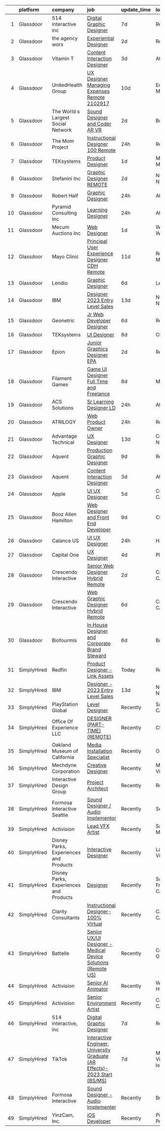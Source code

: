 

|    | platform    | company                                | job                                                                                                                                                                                                                                                                                                                                                                                                                                                                                                                                                                                                                                                                                                                                                                                                                                                                                                                                                                                                                                                                                                                                                                                                                                                                                                                                                                                                                                                                                                                                                 | update_time   | location                      |
|---:|:------------|:---------------------------------------|:----------------------------------------------------------------------------------------------------------------------------------------------------------------------------------------------------------------------------------------------------------------------------------------------------------------------------------------------------------------------------------------------------------------------------------------------------------------------------------------------------------------------------------------------------------------------------------------------------------------------------------------------------------------------------------------------------------------------------------------------------------------------------------------------------------------------------------------------------------------------------------------------------------------------------------------------------------------------------------------------------------------------------------------------------------------------------------------------------------------------------------------------------------------------------------------------------------------------------------------------------------------------------------------------------------------------------------------------------------------------------------------------------------------------------------------------------------------------------------------------------------------------------------------------------|:--------------|:------------------------------|
|  1 | Glassdoor   | 514 interactive  inc                   | [Digital Graphic Designer](https://www.glassdoor.com/partner/jobListing.htm?pos=130&ao=1136043&s=58&guid=00000183692f7ae582cdc03abae2baa8&src=GD_JOB_AD&t=SR&vt=w&ea=1&cs=1_ed5873fa&cb=1663917063493&jobListingId=1008143972273&jrtk=3-0-1gdkiuutdkhqd801-1gdkiuuu0g2fb800-b6e87fc7b1892053-)                                                                                                                                                                                                                                                                                                                                                                                                                                                                                                                                                                                                                                                                                                                                                                                                                                                                                                                                                                                                                                                                                                                                                                                                                                                      | 7d            | Remote                        |
|  2 | Glassdoor   | the agency worx                        | [Experiential Designer](https://www.glassdoor.com/partner/jobListing.htm?pos=115&ao=1110586&s=58&guid=00000183692f7ae582cdc03abae2baa8&src=GD_JOB_AD&t=SR&vt=w&ea=1&cs=1_1efae9a4&cb=1663917063492&jobListingId=1008151740696&cpc=654405A9B1E0A9F5&jrtk=3-0-1gdkiuutdkhqd801-1gdkiuuu0g2fb800-e83289c7879a3890--6NYlbfkN0CNOKpjDIEH11s39GTuUki_mvxNbnX5BtDlH5CMrheAnKze_5JrwQ4joDkGUDohP_Swb8kvI57IGVheLEyWrqJYH2sZnkTZ72lSr6eYAZElRuXevluXizbSRAX2H05GsReTl3_dZG9GrYnvLAAnyH0JKj5A_zXyUM5OFuG20dR5aHIWOBED_kWMYdQb-djhSOKe29-P4ik6z2qtX8qbUkUzC07j823_k3CyOnW73G9MSo-syrHtgYqSZPrwYN7t50oUux9tcn5GJDOP0Po3rRC7DlSP0ZusbYsHGolqQS2XBBiZxGfZukupk6p2pj4Tc7ygGrnmwg4XP1WeLLwThrA0S2hedheRwX0QhfN-D-eWLDI8HAnJyhVcA1Y1SRI_aM4JzpWOG7GVHOxAzAfRlc2XoIWAHFzgdZU_KoWYIz9KVdWP7yw7ARF7WqjTC5msw1_EGwG7QaUc7Dt-g4n-pDCP4vctZ0IMiiXa10vRa-0KOaVa8kSHPYzaLwBKgGHy2hWibg_9NE2A_A3j-q-5FJUr)                                                                                                                                                                                                                                                                                                                                                                                                                                                                                                                                                                                                                                                                    | 2d            | Remote                        |
|  3 | Glassdoor   | Vitamin T                              | [Content Interaction Designer](https://www.glassdoor.com/partner/jobListing.htm?pos=120&ao=1110586&s=58&guid=00000183692f7ae582cdc03abae2baa8&src=GD_JOB_AD&t=SR&vt=w&cs=1_57c1fc76&cb=1663917063492&jobListingId=1008149986541&cpc=C4A69CCDBB3B9599&jrtk=3-0-1gdkiuutdkhqd801-1gdkiuuu0g2fb800-74e436c57d378133--6NYlbfkN0DMrcEu7yrtATojKJA7cEzGQ3FdRGWLh0CZQInL4ECGI6k5tN82kdM0cJmh4vC7Ggj3l_Q0l0iwN0-6-SltHIV2KMPPRa0fLkVG2AgLdH6SKI1FroH00dRmZltYdAeXZKXQfGn86DKRGHxRIm6lVbacqZEsYxpvfE8ffdsqq6IzBXqeQJcCALvoZmSiqjDITROr1dLdigCox_NdUoWVLb3teyLP6cMY4QrNxDv9olvYNMgjwAKi_MzztwxegrCP60ElTpsrVHMzFspzGdcVFtk5yia4OKb2QOhdcP0Hq7B9TGnPdKngYZAY4Zv08PETVcw5ygdxN1w30oJl4cnEiuoNILMWdbdrsaFn6ecEkhgQzPBfxSt9M1QikhKPrHkGfhpgfUGs9QLvth_e-SBk50bZsUoWN0oevdHpHFdPyoUVfK8EH8wYpuXFcz7uJuH3tp5zQBVpEMM9LczsgKs2aEoEz0XuAOIwQNGcfXLtoEADbA%3D%3D)                                                                                                                                                                                                                                                                                                                                                                                                                                                                                                                                                                                                                                                                                                      | 3d            | Atlanta, GA                   |
|  4 | Glassdoor   | UnitedHealth Group                     | [UX Designer Managing Expenses Remote 2102917](https://www.glassdoor.com/partner/jobListing.htm?pos=114&ao=1110586&s=58&guid=00000183692f7ae582cdc03abae2baa8&src=GD_JOB_AD&t=SR&vt=w&cs=1_b083e3c1&cb=1663917063491&jobListingId=1008134369295&cpc=334ABAF5D42DC775&jrtk=3-0-1gdkiuutdkhqd801-1gdkiuuu0g2fb800-4831527382fa19f4--6NYlbfkN0C8O9VKdOj_1Zh75e9_CvYhSsWVxS1Pvi5WUWhsf4w7FOycHcR50Ta-CQORLM6vDVcl8koeDK1B0mHExEAlkG7njoJp1X-sxamrvYFlKwPmwKMg9qTb62sNo-PB47IUcAghoLOoU9DUWfwcBhqKJlP184V-pO4qxAYbD_xTcME6_GAYDq34f9pxwB-WrbEgV8zPWEUaxLVpf3mi26EnZe5HvBLWoPl238bEhcmmc-qzcdGb-CUZOwI0Mj-IVxeSsOBbJLOEBHKafriEeRdeXdqYlJZsvIG669ohVzyOCvS-ubjJyb_aAFsgRzc7GtTKYW0lKaA8d5LKUwy61BlOuOlKgj1kb8-k4T3rGzca89_NJN5CtQs-7qliDOaFMUf2rmLjTzKoTM9LOPiZvV9OHMLpBaVWV7Oq-3-sjt9qpNeeslOdrC8aQ0GM)                                                                                                                                                                                                                                                                                                                                                                                                                                                                                                                                                                                                                                                                                                                                                  | 10d           | Eden Prairie, MN              |
|  5 | Glassdoor   | The World s Largest Social Network     | [Sound Designer and Coder  AR VR ](https://www.glassdoor.com/partner/jobListing.htm?pos=116&ao=1110586&s=58&guid=00000183692f7ae582cdc03abae2baa8&src=GD_JOB_AD&t=SR&vt=w&ea=1&cs=1_f3034e71&cb=1663917063492&jobListingId=1008152609369&cpc=3DB599BF2F4828F0&jrtk=3-0-1gdkiuutdkhqd801-1gdkiuuu0g2fb800-029dde3cb01d40f9--6NYlbfkN0DSgjPPcnEdvoK3uuxfISLALE6pB1FR7YSHOr_tSg5_QGIhoz_2VqUepdcKLBLI_zTYRTCT7JhMtsmiv5PZwdrfXc8C4oM_RsvOagtdCEtGSYYV8ryZTvSjsACElXiS5yq4SlRNZf23SMXNWOZHNwPA3maQ5tSxRZdryo6dILgpzpOp2QwpDoau2V7ULgnf47rhxHJMHEXYYKRGztLOAf3HPKp3XKRiipmISPI3jyjLTIaS1P7FAY5wwNqyMNosYumIijr675dJPkBBB2tXi-g-BK0A97DYurxUDZCu8XMpaWd5_OovaReKwAGbjhh6t0LznvQ9W_5tzTo5ovEmSzPnhwUrYIM6wGL64HIZj-rz_CY7QeWceor36wzmpdkfZUsnM14YRGkq9I5n8wvqhqy2onHVf6cR3fk10UKqDSLphkPbF9BEjPH1TmLs7Ol9cIck1b0JIA8zPLqRrEMj7slVX3jLypQFNVO6Nlrl4Uc3GlHlO6PKZ0DGi4rbc5Fi0PFQZ5QJAVgC-a6CoP-zIjxsTQ_k67j4Aa6ab2eDwaMds09xJ4ftB5XPvk1XQfwDEYkyLyssjfiVKHIaXhaMqcuCSv1fkbwlWPI%3D)                                                                                                                                                                                                                                                                                                                                                                                                                                                                                                                                                                           | 2d            | Boston, MA                    |
|  6 | Glassdoor   | The Mom Project                        | [Instructional Designer  100  Remote ](https://www.glassdoor.com/partner/jobListing.htm?pos=109&ao=1110586&s=58&guid=00000183692f7ae582cdc03abae2baa8&src=GD_JOB_AD&t=SR&vt=w&cs=1_c3dc4710&cb=1663917063491&jobListingId=1008156870620&cpc=0FE1F5EA2BC84A01&jrtk=3-0-1gdkiuutdkhqd801-1gdkiuuu0g2fb800-0ca2f84c0ef8389f--6NYlbfkN0BDp_epf89aHDQhKpPegNJQ_ldQpEFZQsM9OcONMGxWx6pU56EKHF58QjVdAUvn2gVgIaLKejLuhmiI9da7BHQ6ypPoTOEUWIQq5lVHZXcgY5QIpES826PtR9k_884QkMdPTt0BnDlQz-t3s6XBeQpg-MJWw7jr9pkagCbaWJozbIEztKo25X4IthFCCMBtyoPnRuwI4ZBvU9dHs-bgKmTXBPx5dqYGVIoNmTu8ouDAAO6T7ExCj8cWaEg1WhAbo3IcBb-jc8oyJN0STYvgg7shw45WShyCM4yXjTb4mz57hcVg25CJ-FjsyS5FJIdnbFzR-wxQ1WqWx8UmSPTv5_SovpV5-14GjNxeC4_iXPCwP23WCrtQoYKonaztdlCfeeB70OPYEoiP6uocOReyHUgVV0E7l24Ph09MhHVReLxqJHdIjo_g0GgqHL-J9PZtOJgncCCAaQuSRTbuz91tY4AfDQroOXktrSzBwhzsBaMlUKKwceh_Wj9SYsmcKz8bH2L1QjaJA0aJsaqApdMrpYx5xbV1d4clETIauJxv4FdlHXXXQQqD96tJvujdoLqO-2xEkWvWr2PlCX4-ltRtSX3V)                                                                                                                                                                                                                                                                                                                                                                                                                                                                                                                                                                                          | 24h           | Remote                        |
|  7 | Glassdoor   | TEKsystems                             | [Product Designer](https://www.glassdoor.com/partner/jobListing.htm?pos=117&ao=1110586&s=58&guid=00000183692f7ae582cdc03abae2baa8&src=GD_JOB_AD&t=SR&vt=w&cs=1_bf0db14c&cb=1663917063492&jobListingId=1008154153179&cpc=155EB9D5185558AF&jrtk=3-0-1gdkiuutdkhqd801-1gdkiuuu0g2fb800-c6c76c043f195694--6NYlbfkN0AuKz8EBO1xHDEL7V2YF9xF3dC_I9B9i-Zw2Jh8clPMK3KTieKealHQySFBD4L6FvNvbfLQpIi8llMUNZhV1Ro0WjaYI4edDJ63wb41q5uV9pxPZ8As6jBl7C1Lzm4mtsbcHN1vgHBClf1u7hkiQl2Wd8oPiyZMdUSvtsOBr5Fkqb0dqqy0EVXVRFvU4iLyK2JMJHM9RSGf2ptuVKpibJ-zeishoVKobH5lHEhaP7Qc74Gnb8iu3qo5vxVsKyh4A7TRphlnPgHQLzgO6dZxgHuQTkOKOcvWvs7CDcxAxjY8CPWOA73suheA1nS96-zl4W85GEAjRlLFsxMH7jO6Oi2Rp-EpilJBfuNm8MGg2lw5DFKkBBlZtHX5kZm3V3Igx6O4M1GVn4kDa0quJjpztnd880SiZniutBbyQHnkL54C9xbq5tguLg1U6pBw8Ek0G0TyK_RMhhE5QyAr_JFHwLKIFhGM4ZyXd_iILtWWL3MkpIjRIgl_rBGkk_K3gQ7E7inkQq9mGiXuT-8vkKqZHWYum5eSv4YP_1p1KrwVFs3d4hG2SXdXx4UlW25cx-3JX54OBPVhP7P02hRJr5Ssi1G0FJAOybdgKrN6K1EvQlqKiJO2iZzTnc5HbiUldjA7I5Xc6mbZBuL-kEsxLjrHV1-6cmA36qdY5lKgPgOXaIm_E8dseZmz9u4ELoskEoHxACl4fWJ25A3JuWtWlmMGplrXKaHjbpzJuCHO6uteBJ7xHXWFMcfmTf7sLgwKnQZS-AV3eoA3M0WeNS_tgD5PBjr6fe6pVLcNHLLYu2485Iu3qOFmqJ5EffJkbuBhGOmFihQIabIjG_DNDYEmRXjUZ8EhRO58_ZBtj7ewqkl_WDo9I2cgRe6wb7N65b4TrGEWR98o_zixiGJoR67uUDCYA5_j8DR3VEo4bCIaLvhgW-dVE2xfVw7bQ_mL)                                                                                                                                                                                                                                              | 1d            | Minneapolis, MN               |
|  8 | Glassdoor   | Stefanini  Inc                         | [Graphic Designer  REMOTE ](https://www.glassdoor.com/partner/jobListing.htm?pos=128&ao=1136043&s=58&guid=00000183692f7ae582cdc03abae2baa8&src=GD_JOB_AD&t=SR&vt=w&ea=1&cs=1_2a4f1e40&cb=1663917063493&jobListingId=1008152295034&jrtk=3-0-1gdkiuutdkhqd801-1gdkiuuu0g2fb800-0fa839a30fb3b975-)                                                                                                                                                                                                                                                                                                                                                                                                                                                                                                                                                                                                                                                                                                                                                                                                                                                                                                                                                                                                                                                                                                                                                                                                                                                     | 2d            | New York, NY                  |
|  9 | Glassdoor   | Robert Half                            | [Graphic Designer](https://www.glassdoor.com/partner/jobListing.htm?pos=122&ao=1110586&s=58&guid=00000183692f7ae582cdc03abae2baa8&src=GD_JOB_AD&t=SR&vt=w&ea=1&cs=1_274d7a8b&cb=1663917063493&jobListingId=1008157147356&cpc=451933188B21919D&jrtk=3-0-1gdkiuutdkhqd801-1gdkiuuu0g2fb800-8824e924d3b3aa36--6NYlbfkN0CpzDdaQkua3np5pkmj49lKioZwmwxQ-yx5plwbYmV_My3ZZxK2JCK7y7YJJGYa-f4Y57KtI40D3XiZsiFK7dfiDNGBV6IJBPPvHCAsZoaLN71tDqeJgvzRXeCActJR4-SMMMIrVixf2_Gv5ippb2H7uZdMZCdjuHIYnKnL12WxdcBAQuByurQVGtVJQs8BcmWhPjrdV-p4g-0lsVvjzmpVM3Rqz6liWwaDYBE0a8Wq2tuHSPA_lPLy6fZjGFPV3c81Rf5bkKZsSJU7IYUKbh4gxK0fePQCYednF_Z31N5Vex7STjERwvmm5jfnhEnWuwBzyFXVEnEDU29CnHps9WfQSo9WIgKsipZzA9zNbQtLfihS0wBZIxE8G-7xJP0q1bDsURv1v42OvAPhlLFLNPxZA4V7MtJ4vtxahYTZz-kJbCqE6brOqcTyOKvYSa_jQNHi2N9EXSHhpH5i2BWlHbJb-amyna4LqLlFn0SvcBOnbquwHNIFp95xhGAx2Bct_NJHKL-0bK7il_0COK7k9bTfmbvWoVNSY2H5GI-vho9HNK6HGIFW6bpeL9M7wPzcjkvuwioBy7odpg%3D%3D)                                                                                                                                                                                                                                                                                                                                                                                                                                                                                                                                                                                                             | 24h           | Atlanta, GA                   |
| 10 | Glassdoor   | Pyramid Consulting  Inc                | [Learning Designer](https://www.glassdoor.com/partner/jobListing.htm?pos=119&ao=1110586&s=58&guid=00000183692f7ae582cdc03abae2baa8&src=GD_JOB_AD&t=SR&vt=w&ea=1&cs=1_ea7c62b0&cb=1663917063492&jobListingId=1008156572828&cpc=8795CF9063CD573D&jrtk=3-0-1gdkiuutdkhqd801-1gdkiuuu0g2fb800-db8bca79ce32d54e--6NYlbfkN0Bjic9BpODao-m9BEup4myv2yv9o6hanv70kCRpjMjSDcmmrD9YS-C3R_lih55CCkYGfX2H6Vo8E5XndL7LeDP7iY_tgyTb_UAlk6ZHFnIPFTVbleKRX-S5YlUDDM7mNegnuSYIFJTosr3xsUvZrA4TtdTqr98iMEjilW8hl1N9ErU5Ui5Onoa_LqUuUbEAPewT36BhU20k6HWhFB8U4_y6dNIn4qiPxGXXRVRylFmN_L68XwoX7MoKNFqlAFx4Mp5hFxcjRpeTAdjH78Z15xz73BXC72nVT--EjaFze214UIFJUzf2AqMGEuY2MywM4GmtKZdRwiZABzKw-RRu5Sck9xQAyUKr9wbvtt5gf2YcJ1oE-CpDfi5x_hM1EZvydj3ylkZRzf4zTE_5oiDU_AtfOZ5qA4Z-hC6itPvkbqEcTZhhB8CVpbmkvrLEwbywhbYflyHl9-ixC5yXFbIyTvD5HkVtmMPjF8EJ5tJsgrCfNc9d2170gIZa9zQ1ycKzZWeu5mjiGqoeCnAVrlbbiR5gGVmqxg5-zGqeri0NFDuqd3Pis0r4o3GMgmQjqU5zZggzhyG6150Y1heXL0x9y5Tkea4w78ZARHRfWuvJD-MAeU7Riq3ZI8I9TBwblNHOyHFCZhGd2_S9PbRFzLvoFXj8PbhaQeIuE-KQWzTN903mJGGiJGXXZmzorE2eyNp7CIV2b4hB8zH1ni5VxTrQswBEMzvoVlI19qNm0Bo1X8NnBk1eG3Y4PCIDsvhXyIUNRgYJ8ssPIGHDndlbIUOk2zKTAz60nFIr20NtU6kfi2CJxK3hbPwUXATFZfB6pa4i7FjhUrTHFhWSbCG3csF1skflaYiA-gTCAFZ8Jd_f5mgTJYSviHxyOLILwl37nTxM4TA-pkDXVCFBzHE_Jod7FAaVcJ8XjGvkAXOhRS1iOwisGHzTSNPDNCX_iJSDuflpty0l1eBIv_wwqbHVX1WSvbBLyPLCPCJ5ftTm9D2vv-JUKz-_Z-KHiHOLmoT8fRxXbXCGPqbNfr5hqCj6lME-rfMdJUG_QY5mZoU%3D)                                                                                                                          | 24h           | Atlanta, GA                   |
| 11 | Glassdoor   | Mecum Auctions Inc                     | [Web Designer](https://www.glassdoor.com/partner/jobListing.htm?pos=106&ao=1110586&s=58&guid=00000183692f7ae582cdc03abae2baa8&src=GD_JOB_AD&t=SR&vt=w&ea=1&cs=1_7ac4420f&cb=1663917063491&jobListingId=1008153833980&cpc=A0032DE20586B9BD&jrtk=3-0-1gdkiuutdkhqd801-1gdkiuuu0g2fb800-b987137cccc5f5a7--6NYlbfkN0BSVMn5y5K4bBmgynCIJpqi2mdFj4vUGGCK3ku56AJ4MQPWMGAYetg0gKkteSpWBsXHrlID0tBxY3TrWf1t7IScCpkoF6OrupY343aAI99a-WAv7aA6qv6ZFSLIKdaqIQIQqmRmgSb6qTP679oowOpw9etvx-KOWrQ-JH3Y8mNywp4b9OeXZ_7aOJAq_AEuPALbdTOZMS9K1E8ZkSlXTfER4RRChW5ODRtfGWBuRmevEGYcF5rtBONwDNPUcxQC9k0JKDiyudFjzPg4R9E71VQirzaRvK7nrJsyP5O27emkvsvAUGWwPAh7xTvcJzF4ngsnWXMZyr7i7W-Db087LL-37ILOXBV7yliJTiNwEzPnIEk5QEUllG2ApPbweAktprddpoofJWQ8ZNA_Wa6P3edK4NTNt1D0Sku8WWc-EF5XoLmzHzf25j1jLDVChGugDCPiyTSvPH2OhqSn5JPi5Gbl1eSPcV1N2w3zCav9qZtBH2fb5EWEjlygq2Frp9UDtu4u_qvEGWtHoSn8JVhWSPT7hDui_k2Fz5U%3D)                                                                                                                                                                                                                                                                                                                                                                                                                                                                                                                                                                                                                                                               | 1d            | Walworth, WI                  |
| 12 | Glassdoor   | Mayo Clinic                            | [Principal User Experience Designer   CDH   Remote](https://www.glassdoor.com/partner/jobListing.htm?pos=101&ao=1110586&s=58&guid=00000183692f7ae582cdc03abae2baa8&src=GD_JOB_AD&t=SR&vt=w&cs=1_e7be4f90&cb=1663917063490&jobListingId=1008132423634&cpc=7F406056C5176881&jrtk=3-0-1gdkiuutdkhqd801-1gdkiuuu0g2fb800-22e263b13a21b426--6NYlbfkN0DAEceP-M7Shj5_gfKRzkCBllP1lnjH5WM5gyIsLK1tG5I7LeeaiVBc2NmkugE2pFASxQwGJT_bmyFSzCnNxLMrf-idMHMV4HqrbueQNOotwssm7yAje9Wd4px5XzoBeLn0hGZnojA1sSE0GXF1pmCC-Mv5qowflT-H4X4TRw8_wc9ICDK81bP39sTsAlnXn0qCqwA2tH-_CweIuHIlT0aQZ5X03r0OFWardZP98ok06fjrFHKB6t0XXY180mT9UGI6gUVOjRFZLUL2v3lBxFiz8BQmoY_sK7AsXuUBV16z-C14l7XQKsN_WLSXVL_LviiCbzL7M3kkyQesEDtCyVg2VQeovA1tnE_D1eF1UQPjXwNHAN-A2qVRDWRvxog4nzjsfSg4uKY6CFyp4qP6tM3NtJ2xVUjr2vsKb9IcL9HLEf4-ayqV_rwA-Qh0Gl4P5J33EfxX2skWczEZnVy60Olv)                                                                                                                                                                                                                                                                                                                                                                                                                                                                                                                                                                                                                                                                                                             | 11d           | Rochester, MN                 |
| 13 | Glassdoor   | Lendio                                 | [Graphic Designer](https://www.glassdoor.com/partner/jobListing.htm?pos=108&ao=1110586&s=58&guid=00000183692f7ae582cdc03abae2baa8&src=GD_JOB_AD&t=SR&vt=w&ea=1&cs=1_4de88934&cb=1663917063491&jobListingId=1008145730374&cpc=82B3195DA92CAF92&jrtk=3-0-1gdkiuutdkhqd801-1gdkiuuu0g2fb800-728fcc5ca9b1a947--6NYlbfkN0DeDTa8A5XXaP3hF5RUeGNUidlMB_lbQpEViSkLjPD18H4tnerHt4majvAAfyJrokhr0rstVQpyf9jWpNm-qURlZ8CK8g-Sfr-CVBr9OX_cy0NZleQoW230nCfpHjyeungrhHqtRGSNGUXzdZmu_sw59dV6q12y4aT7O5_qvC-GVnkBByae03atcXDMquGjfQ16_8yJyP9wruL0zSuAPGat0M7gGqq2ZU0KXSS7CaPHwFVZNWmTGkgTnxnEwr0E1KUPMReciyVKSlZ-ddSZMkjfm8mvWMeNHT1y9_bDCGfXpjwitEnRVUhUMY-TRFn82rPxpH2WV7XDc7WlAX2u3tNBbziOz58cOW_ujNCwo8d_gpMGnQILGt5CPHKPh4GStey0fVK-sjNR_UuwAaI4hrkQhQoWCIRRCjbCZeaDNgOONmVCATAy1s0lIBN4_n1oMK1z33ej4MmZgk0eq2mfx3I7qoWNglSoz11hUOGFtmfNOcmq_A06szPRFdJ_wNJwZxiCfJU6aL1Hnzl8Lah_98ndXTkBeBt-rb8T8a9e8ogYPj8wsgsf4ZgK7fDVCAyabBJ7ixOASkPoDeXOnR0z5DhBnxnBTqPMgEMUBrJoZoMBGf-tFSplyPOX)                                                                                                                                                                                                                                                                                                                                                                                                                                                                                                                                                                         | 6d            | Lehi, UT                      |
| 14 | Glassdoor   | IBM                                    | [Designer   2023 Entry Level Sales](https://www.glassdoor.com/partner/jobListing.htm?pos=104&ao=1110586&s=58&guid=00000183692f7ae582cdc03abae2baa8&src=GD_JOB_AD&t=SR&vt=w&cs=1_25c64f09&cb=1663917063490&jobListingId=1008128772292&cpc=149B3D5996025BBA&jrtk=3-0-1gdkiuutdkhqd801-1gdkiuuu0g2fb800-ac67045961d7dda5--6NYlbfkN0ASsx9s5kYVCGTGnmC6Xh9NWSoe0erEY_uce-MxN6cSfhCFF8tPJks6RQ6ru_yf5NKDqaMcjlkCnejbZMc2kfmAeFytjFSPIe7XmznJcN8GPtPmY5Pv77bEvtALpt3p2I6vWV56CRZ5FkKIQsQI59-GlTpq54Y4bvmWQCWd13zv5NXc1uDLpRED7XrKDg9yA2QRRrF4P8zhCoBPPbeV2rKFLAOuhC2ARPesJxRnebzdlhZhtv2zFni_rUpGltXqQqV8PbEJTrKKiaAOBDACWtveu3ZxZerWDcf__OPi8j3Qyw1GtAsuOJiLCJe-5dkWqqteOTf3WntfVie80g_9TsNz_qHrR10NLKEb4jFXBq56VHe0UDtZS2YcjhpFiTLlPVvZgS8xKkAYn1AJ7KBs2h7ozCUzszaWnoHlI2h4dPWqat6CVKpIH2UH7dkU8KZZIFWsx-pCsvQjKbpR1z3cALxEHor5P7PHVVyrIaHU-SwnyzZ_CnOW7DcvOgjoK1XnqWnrFLivZKfjtVN0EwunU_znRS7w_ZTMogp5q0Vnq_Ou39l52byXKLDv3muJDq_2yfsVhfCpjviKgcg5fgK9Aa1aZUpLlN3SOAB0PkG35fhCP0VeD6GGHTdbmY1wCIiXCUnhJGynaK4X4c76r7hneHxfzFV-BNw0nmk3n79NsOznLFI9JlGx61S2OtKDKWAHbLy6X1_4ry7ANdhCOYlyq3S48wJU0uVKEAzkwYYqr_4v4LyTi4dirzWiU9-igk6gqUvssB3k2LL2rt2sBu8lre_Dy-lD10262y6BsZioGoEyV1i5cm2fHp79AxZYA-y2MhczKCS6Gx9J44CeJ7qKJ5HBKnpMDNvCyF3kdJ-f0qePWkFH3HNyAa2h6xiZhguGvcMMo3HjymS_4H2xPdF-xfwV0ugmut5fXUXPDYsh8s72h3O8PTKjy2PkXJ3Yfahy7FFtmrOw_zL12mujXjvTyWex8G7cbeQ3Zwb5gQJZde4IJGKuqIefe1lhR6HCUKi418edE7xPPgJr9LaAx7EBvBXyrFOMV-8vwzUqPyk-xAjEGoSjq02g8OPtGPXi_VD7aqqt_RKAiz6syEZue2hY8HMtn462WGaN3PfJkeIXP2UGp5BQ-fuXueQ651pm9Gk_80nBIwAxAA_Wew%3D%3D) | 13d           | New York, NY                  |
| 15 | Glassdoor   | Geonetric                              | [Jr  Web Developer   Designer](https://www.glassdoor.com/partner/jobListing.htm?pos=129&ao=1136043&s=58&guid=00000183692f7ae582cdc03abae2baa8&src=GD_JOB_AD&t=SR&vt=w&ea=1&cs=1_5e84bc73&cb=1663917063493&jobListingId=1008145076799&jrtk=3-0-1gdkiuutdkhqd801-1gdkiuuu0g2fb800-baad3f8d762912bb-)                                                                                                                                                                                                                                                                                                                                                                                                                                                                                                                                                                                                                                                                                                                                                                                                                                                                                                                                                                                                                                                                                                                                                                                                                                                  | 6d            | Remote                        |
| 16 | Glassdoor   | TEKsystems                             | [UI Designer](https://www.glassdoor.com/partner/jobListing.htm?pos=125&ao=1110586&s=58&guid=00000183692f7ae582cdc03abae2baa8&src=GD_JOB_AD&t=SR&vt=w&cs=1_ff6fa276&cb=1663917063493&jobListingId=1008139170501&cpc=3BA4CE39D5B5DEF5&jrtk=3-0-1gdkiuutdkhqd801-1gdkiuuu0g2fb800-dcecb4742878a042--6NYlbfkN0AuKz8EBO1xHDEL7V2YF9xF3dC_I9B9i-Zw2Jh8clPMK3KTieKealHQMRxLfyLBLKJ_aEawN_Ftcm3oK5qCBmQYIAFLuUNknXqU1RE4IxkKMX0GkemECBHvQwML9Bd2KsXdwxujbGWC0DUgt0jSXNgrf-PmCL5RIro4jTAdH0zkQqIjwcsRfYa7lyHp566bYxCw-X_PVPugf3X_33EI9AHgK5Xnh1QSyC0IXXIZDT2wk2M_mBVpUHcljhtQHbaLovO1ZQznyJUKvGdfvmBEQQJZaH-piU8L_T3YcNvxpA0fZYz2JeRTQhotJtaV_aof-KSamQz2Gj0-371kCxRBNMLZcseeeg2z41Ivp4NShfb-iOpuTHbnF3D04bXdU_gKdPAxFsVOp0b9LRMx5VB69hxauyPIyzQ6jdLhVfydEuHiuDAQmfGenRGVdBYcilLEcmKQoMmZmNGJhwSZ8ExBBdWKOHsDuffFzdqofUJlAqU0jFi7yaRgmidsDQamW9IlQTHnA9ZPk4LqMoD0ZX9LdL8SUgbgOSFuu0liIsS_rCPhlQl-Q98aSiPR11Kj4HKOTLQUXRkJ0tsHNojcc_3gVW2uhnptsK_qyD4XFYOuHN0Oq-KOqmTq3-jJxMcAYoBMeisY31kM1XC95wyB_KO8aQlvszjaTw3tggY5JFpVoOT_iYlek1bJaJKOezYBGfWKmqnnnoeCXwlxKu3WtzvhnzP6U2e7GMiA18nHrLqjBKJ7fccuMpGjjNS6E9FvZMUOpi-N3BZz73ZyGkRD0C0lPvWKge0rzTxPvoCT7Dle6lIwopZXPc-qVgs4IJEjIVoWzdrWZKeZWLNmpastSAb4e7ZTng3WPyWq4AAv0qXIdCeN-1YMuQg0HS96ql7DY9iI5SiMp2yI_toPcojpyWucehfzTQ_RMt6XMYmWbUSsVZt5GA%3D%3D)                                                                                                                                                                                                                                                       | 8d            | Chicago, IL                   |
| 17 | Glassdoor   | Epion                                  | [Junior Graphics Designer   EPA](https://www.glassdoor.com/partner/jobListing.htm?pos=126&ao=1136043&s=58&guid=00000183692f7ae582cdc03abae2baa8&src=GD_JOB_AD&t=SR&vt=w&ea=1&cs=1_59f7713e&cb=1663917063493&jobListingId=1008151556127&jrtk=3-0-1gdkiuutdkhqd801-1gdkiuuu0g2fb800-514c94be094b6f47-)                                                                                                                                                                                                                                                                                                                                                                                                                                                                                                                                                                                                                                                                                                                                                                                                                                                                                                                                                                                                                                                                                                                                                                                                                                                | 2d            | Remote                        |
| 18 | Glassdoor   | Filament Games                         | [Game UI Designer   Full Time and Freelance](https://www.glassdoor.com/partner/jobListing.htm?pos=110&ao=1110586&s=58&guid=00000183692f7ae582cdc03abae2baa8&src=GD_JOB_AD&t=SR&vt=w&ea=1&cs=1_982a8956&cb=1663917063491&jobListingId=1008139413027&cpc=D2F1DE17EE1F43B9&jrtk=3-0-1gdkiuutdkhqd801-1gdkiuuu0g2fb800-d7ff11d2b7d50e66--6NYlbfkN0CIHMGocNKd5hoXLwwKXhS247lQakt22NtwViB8HW65UJBlANfwi6C3JEcXkeSZp82NJED8pFK6BEE9dw1Qu9RHlVjXThT4Y36AGCyzsHEZog1PsWH28ZqrjAPEchGoO6AUXltK_d2Q_uNcY-lISdmH3rhiqGJjZxWZx1yRzlw3fl2rVe-mNTlpvLOWRzLMps13tcCGQHiB6bKQrKkd0MQLKj9JJQgpvbgsGb-sJVKIdGGotFEb72kE_pkhz9IFDv9aK4vX8zou-o22NHqActHFs-lC6oSBseemS3kiIPU4dlABpQ6YS4rh92sTHymubERTpe2bTwDgEPRvtzPYztNbSo1lMQ0OiIttuAgZPvmKvdVD-nZnGJ56FTjoX19u6pV01KX5Dc4vUYGh9X-_RlKd9Y9p7lnISqE5bAFe1IzVYr4oAfs4UYAXvd9U4aZKJulQua8v0QuKP8WLwoSSOvEM)                                                                                                                                                                                                                                                                                                                                                                                                                                                                                                                                                                                                                                                                                                               | 8d            | Madison, WI                   |
| 19 | Glassdoor   | ACS Solutions                          | [Sr  Learning Designer  LD ](https://www.glassdoor.com/partner/jobListing.htm?pos=111&ao=1110586&s=58&guid=00000183692f7ae582cdc03abae2baa8&src=GD_JOB_AD&t=SR&vt=w&ea=1&cs=1_fec6a133&cb=1663917063491&jobListingId=1008156155750&cpc=1CBFC3E34E2A31FF&jrtk=3-0-1gdkiuutdkhqd801-1gdkiuuu0g2fb800-79344b66fb878ef1--6NYlbfkN0DARIP2h8LfcIeuX4mn4Y-r8vYIXf2MvITwPKg5G9m53ugd0XdGiiPTZPAxevaEvfBoK1Hx6_XSKp-HdzvJmyUc3jgmXOIPkv_8TDS6lih-WBTX3v1vnLSSMYjAr1_QY3HjYLIfFg4yKndfpqQVX6rbYgY4V_7BYKPReD_2q_1B1DgsibmAmQck2d8M5qYTxVFjvyRoGPF5BVezQ24FDx4munvHDGpEQs0so1x-Cf-Q07vYnOi-CLllJJc5Yez1C8VmGpZi_tMDHPRHf2jETNT-SHk5nketJJFa6PARk4ZmNLXOsxx3eCDsl6CxlxnLPPni6AAK2B4Xzr53_HhGm1QM54tYcjpukA0zb_WW2wMJGXfgKSrdG2TeZRZ21jqaCqnzr_VRJzSpz7pPpic6zF4UVo8lfEtqliIoF0u9Y7wGdLaG0a-721a-TJNJnI2MXzJiePvm5c27PFLD29NLjKptmBlRHTWSNJdJYMupXcXV8-f3XGfBhvHvqHmnWVDN1lsgyXRmtna2kw%3D%3D)                                                                                                                                                                                                                                                                                                                                                                                                                                                                                                                                                                                                                                                                   | 24h           | Atlanta, GA                   |
| 20 | Glassdoor   | ATRILOGY                               | [Web Product Owner](https://www.glassdoor.com/partner/jobListing.htm?pos=107&ao=1110586&s=58&guid=00000183692f7ae582cdc03abae2baa8&src=GD_JOB_AD&t=SR&vt=w&ea=1&cs=1_bde9e12d&cb=1663917063491&jobListingId=1008156600919&cpc=45DC3EB807283E85&jrtk=3-0-1gdkiuutdkhqd801-1gdkiuuu0g2fb800-1c193ae851a2f022--6NYlbfkN0Coaqwr41TC2LgejnR7Utnytr6GYvK_E0y3WIq7ZdLRae9o-QpJIESlqP3qGLJFeU63hJ-YyY-5H_MWiupER-CsOGXqNcBR_6KYuMWKae4bbkqitqqHjcrx0aYvAqKjVC6rjoxpQ49qghlgCFuSe_PjoYcFr1VDbWBEY_oDxJCfTVfRDRsj8z26mfNGtPAwWj8LzZhjIV19YmSZHIkaeqh-aGl3a_T2O5mD5vXH923cZ9o6eBvBKV919glW9lshQvcMvYXg2JX3OM-E-Qp3b-x3bJ9xR7sc6Ew2l4H2AgpYlVxtLxkwaBW_n3eCVSJm6f9qnaw_7fNnh3du4kYDJv-toptSUEpi7hmAkvV5W-uCTAQz2TIU2-IHnC-Xp7CmCC60Nyj61GRPSNpyCOASfSYGSJ-LZURsazp4fEQlFztnNb8R0hngrH8xQwt_lIjX8C11Ydyc16yVhtiGT7u_TIo9-ZCwYB6WZm4Zmzu9OSWtiCMO396zUJS-zkGUFyls_QyJFW2JesOQe9uBeKAAC-hm)                                                                                                                                                                                                                                                                                                                                                                                                                                                                                                                                                                                                                                                                        | 24h           | Remote                        |
| 21 | Glassdoor   | Advantage Technical                    | [UX Designer](https://www.glassdoor.com/partner/jobListing.htm?pos=121&ao=1110586&s=58&guid=00000183692f7ae582cdc03abae2baa8&src=GD_JOB_AD&t=SR&vt=w&ea=1&cs=1_437e3e44&cb=1663917063493&jobListingId=1008130402855&cpc=3DB599BF2F4828F0&jrtk=3-0-1gdkiuutdkhqd801-1gdkiuuu0g2fb800-072a84bc3e684059--6NYlbfkN0CQRQ3eiV4YWjrRS1ho7HVQ9JO8v6Fb3eU0yDOJbdOiEguntuRlpE4-_N6DYLNj-GokZBu1hZ7lpDV6rUsoRnsT35dGJJCdwM8cF-5HAr67c3P9WnYKPAVDmI2tuRKjlreidRllA-gZ3gAE8MZMEX_JV5dpIz0-E1apUzLNsyZhoW0HVEFTO9dUOJxDuCrYEtJinTdqsqa5eubxH1bmvv4Y2bnCHNcTExeyrbjE9PZXK3KkjpyThwkO5-0OQQk9JrCt6wLdK_mHcx4XcxCWIdDTfbXWRShj9SIdcp3n5E6fpKzKguc7q39KrxdNib5jsiBigNirgwjjQ3hT8UBBUG3jbZm7ogBp9R70YPhDxGFzOJjkY4IKgKPy4DepesctpvXpuWmEIHC7Dl2QEiBxyr1Wn8YCbD25ha0AeaZdFG4JO6qPXaejqM_UziCWNup-S8rOiZfDoPpnjMxVtCmpaYeLZHCpcolzSxXAXJnrKfj1y2P0ea4jg8XFm-Sv0zZa9QQGF7UUnHvm8Ys_XP3fBflOLbqsiCRGL1rjQuOqlgR2fg8kGkcviUkvweBE8gCEpuicbdaT-nqNNQ%3D%3D)                                                                                                                                                                                                                                                                                                                                                                                                                                                                                                                                                                                                                  | 13d           | Concord, NC                   |
| 22 | Glassdoor   | Aquent                                 | [Production Graphic Designer](https://www.glassdoor.com/partner/jobListing.htm?pos=124&ao=1110586&s=58&guid=00000183692f7ae582cdc03abae2baa8&src=GD_JOB_AD&t=SR&vt=w&cs=1_11d0ef47&cb=1663917063493&jobListingId=1008137701808&cpc=3BA4CE39D5B5DEF5&jrtk=3-0-1gdkiuutdkhqd801-1gdkiuuu0g2fb800-c34331ef8f6e35d5--6NYlbfkN0DMrcEu7yrtATojKJA7cEzGQ3FdRGWLh0CZQInL4ECGI9gD0Wolx9R2EDT7B77c2cSYJ3gyJkohsuP2ZThPOhKTHR1BalkF0phbfTJvBrFfKOKdRDZMAVccIvHs6vW44ugufbuxLNMOKcFMeeTkrAkwbVhdEVAgD4056z4OKnOUApa4rueuNHE2Fj4lrfNI38geBw69eSfIdB0LoEL_8qhBeDt8jruNohAU1XxC-P3Hxafh0y2oX82eUdYI-4p-saeljy3iDMS4TVZIqV1niH2gh3p5PckT8bfrgqPYKgAkFc8UzqSitqL5SXvvq2Sko3Nwq7yxtAJz-KG05LM4gDtG0p7TREZQYPvvWWp8X4irZ7ZUjX1kR7mnipCT6QxdmuEdJEpvxfJjmoiI-PDS0dpB5gLn0ppCd5_it8tHiBRAn2KY3utgbLtwjPA0MobCQwwtZX4GgTTwgSLzfpzz5lJSkBCPkVCJBeU%3D)                                                                                                                                                                                                                                                                                                                                                                                                                                                                                                                                                                                                                                                                                                                     | 9d            | Remote                        |
| 23 | Glassdoor   | Aquent                                 | [Content Interaction Designer](https://www.glassdoor.com/partner/jobListing.htm?pos=118&ao=1110586&s=58&guid=00000183692f7ae582cdc03abae2baa8&src=GD_JOB_AD&t=SR&vt=w&cs=1_4fb9617b&cb=1663917063492&jobListingId=1008150097125&cpc=334ABAF5D42DC775&jrtk=3-0-1gdkiuutdkhqd801-1gdkiuuu0g2fb800-c038fa1d592be6ca--6NYlbfkN0DMrcEu7yrtATojKJA7cEzGQ3FdRGWLh0CZQInL4ECGI9gD0Wolx9R2v-Aex0-GK04vqfpt-EPEKDuRDf0UrubN2md1ik2nxHBMDzlSexU8euFO0tfqoQXbgsA3R4-Je4HhykKv9Majd8qnWelmNE5KszsJkY4NJg02MfoQN69XDEv2S-e5LdhbKyzuSE8hiRDhE_iqS4QsYuFcqtardk-n5o425J8tww-7OwG1d6Iovjy5nKAPl6husoUvPej2Sk4tFkqLrAjNKzaKQfoN8r_3S7-dU-e2otqmpxnGt5pY5LYOoxDmkL7zAL0cT1U1_KWGX5XUc8mZ9JY7Ws1FH0QR92d94vn3RAx2j6ryvwEK4aemnpKUUvQbUUGXDndR85DdiIJbL8hTgmovHjq5GM5CVBdSWh7_AMcy9rmDRsa0tA7FZrWA4brhMrdLZw8bL3rCQB462EgxUw%3D%3D)                                                                                                                                                                                                                                                                                                                                                                                                                                                                                                                                                                                                                                                                                                                                      | 3d            | Atlanta, GA                   |
| 24 | Glassdoor   | Apple                                  | [UI   UX Designer](https://www.glassdoor.com/partner/jobListing.htm?pos=112&ao=1110586&s=58&guid=00000183692f7ae582cdc03abae2baa8&src=GD_JOB_AD&t=SR&vt=w&cs=1_90f00815&cb=1663917063491&jobListingId=1008146232570&cpc=AC285F3A3ECA6BB0&jrtk=3-0-1gdkiuutdkhqd801-1gdkiuuu0g2fb800-10d876441d9dbc59--6NYlbfkN0BvKrLyj5gPmtZO9T8euul8TCxuuKNOtzRJOomxnwSEodTz2Bc-sPZl5OJ9R4TJsNdP1LrRDE0KT8JEjveg7rgr2XaFdWdHk3lIFAJ3qXp8x5UW7eSBwDM-TFrC0_xx-L4h4jIwPYhd4pmUXRU2P9eVwrXTp1SwOBEBCd69L-RUDlXvj-cmxbcpL8DkMeh_G2HhLkLFVgP8OtnZc6IlrWGbZ3xqrlAHZHslr3HeYMJrNU1Om6GCENKCfGoRJTekLkCvJ7u45nYKGb2uPaRaRIUdaU2fpNBHwq1fReqGfUxv_AA-TOQQSA-dprM1HSri2QciRiY3SkmVcn3qFHtUAtsoK5Ayrr3NUvP7_oj5EnA8YXLuH1Gua_8i52NNaCUyS3es-riLuzvSgN9AuNVwqXNUg2qoXVwZON4WxK_K8sJk6daiY7s4HoeDK2kuVL8en3vIT0_rioZTxQMDn1FwhDaBem9UkZQQXUjUz0WxFe1N9rKBFCBBMvsnZp8dNi0P8ZAc1Mp0du1UgcjeRtSrYis3V0ib7oP85SxnCD85zVv4tyEhg55HIFtluitSe4PiqdmjJroL6D3d8w2Sw2QvsRBKaI57tDuNFfd0DXsxgL3nqkaGSsJcY0XmM2kELciOr3tdEIop0KHkd44iiIWMwAXU1oA_sFO0T0EV4uVvt4j7fd-mu6YrLtgTnHXQ5_FTvxKzHE8nNpq--u5jD8fChHDb9SV6Sp5_GekVssVNzkA-4jBIhkAVnboG9JdsLahgSKp2XBnAJLRwBc5a31Q9g75z3phCON1etWXPSWLG6IG3LVX66ivJT0U61Z4cAYaGyn-7Y_kjgkGWVtqNnfVZ549CfFyes2HXg5C7aaKSxfCFqz_75-bHfnqNZcBcufIgd0xaa7dtJuusArR83DH9PFWViPFuG8_8viy6X7BHTXPFW4lYId9yyFiOs5TlkCvSyrg%3D)                                                                                                                                                                                                                                | 5d            | Culver City, CA               |
| 25 | Glassdoor   | Booz Allen Hamilton                    | [Web Designer and Front End Developer](https://www.glassdoor.com/partner/jobListing.htm?pos=105&ao=1110586&s=58&guid=00000183692f7ae582cdc03abae2baa8&src=GD_JOB_AD&t=SR&vt=w&cs=1_9de0ec01&cb=1663917063490&jobListingId=1008137197590&cpc=8CDBB1EC89CF7160&jrtk=3-0-1gdkiuutdkhqd801-1gdkiuuu0g2fb800-f914eaf60cc6a655--6NYlbfkN0CaLaeO0W0aSDE10oNno4SsRl14ssiVXEJb5QYZji-zar5Yl-tvFfpLfvooI0429clIlpdEDl7ZiqzEk05D9hDiSBKUxs8_v9gJKLS6hDH-HHAeR5KAWbIfelZ49o_u7irPhg1c0jH6X9syPxywrZnNk-tMw28vNScQfRXrJq1NE8ZWUCdl9yg2rcb6zHxoddMjLyTOQB5WCBZhtc9hX-dTCnJErZpXah5qHldxunvytCxxxsEphaP1aUem6ropEy57xmWunvJpdjijim2sdxcRtByiQNceK2ftqfl9B_1tTSNSZN6_eSxATyX5A7YuSwaQsR0NElZ98tp4egKc-WSb1PpMD4k6BEvkc94hANOSBbKT17VhFV9bkE_xMkjv5J3TQh3BI4iRI_B-8jpmmgb9dwUMtJjLZrKf9SNF_xLJNh8TiKqlSchZeaPEyUjVNlCCIlYNW3G1PZhOSF50H8l2-Rv0i7-Cv5U0SkylFAaDaalGPsdb-N_sW8bZ69ahXhHuBwvLzeqDpo0OLKBJh_Bf7Z6wmbHQkl1YQz8zFLU-VUw1K8yzQiN-yO9MIWKmYtkOwT94xtFRnSEopfHxjaciVKlDmAyTo8U%3D)                                                                                                                                                                                                                                                                                                                                                                                                                                                                                                                                                                            | 9d            | Chantilly, VA                 |
| 26 | Glassdoor   | Calance US                             | [UI UX Designer](https://www.glassdoor.com/partner/jobListing.htm?pos=123&ao=1110586&s=58&guid=00000183692f7ae582cdc03abae2baa8&src=GD_JOB_AD&t=SR&vt=w&cs=1_231d0e83&cb=1663917063492&jobListingId=1008156664184&cpc=C4A69CCDBB3B9599&jrtk=3-0-1gdkiuutdkhqd801-1gdkiuuu0g2fb800-e4020c8f5d7c7a58--6NYlbfkN0CUxI4io42tSS62xnL00SrXi2yJmCzdJxEKcpG7rurhb5FjF5g-iXmZHOG2GxIzhKZPW0bxE74_fLA_UY_3x3hGW1MIdWeC6mgfTE0wbtwSSplZp7E_5RkUtlHmEejiVwqibz8AMbP0sMJuw6NojPuh_eCj_ob9K1uhk8cssiwOCJuoxNMjnUgoAowbufC6lEuyxzOXS8qKmyhRdzAenVCQOzacubWch9a7koiVsINauyBfyGJtzyJUVTLGSBjBbGr7MetP1711GwUzw3RsRgp6ooaSn34OfrToafGh-uibH_xQ8zeqwlzPno3nMcVJGFPLqWayfIkgxH6hh3JcPWhhqjXFxjtd62Uvrop564YR0h2etWjYFAX1yLC_oilJTLNDkgUv0-ddx8RKDTke36b-D6ij2W9W12jl-ABUFb1o7-3wCDwfYK_rG-HdIQD8ZObiOVRYKzHf3cBzB8cakan4I5eB6ehOmRHYyD-zCbonWWXSPjIFOXHQzKbYvUTin9MiaqJ31_L6gJ3tDFN08MVWw0akd6OnRUDbgf5_HTjXMI3PFbi2uXuKPXyunipkRuS5o95kRSBj_mh4muYRYthjwzsnHAR7luT9y_JB5iQAKg%3D%3D)                                                                                                                                                                                                                                                                                                                                                                                                                                                                                                                                                                                    | 24h           | Hartford, CT                  |
| 27 | Glassdoor   | Capital One                            | [UX Designer](https://www.glassdoor.com/partner/jobListing.htm?pos=113&ao=1110586&s=58&guid=00000183692f7ae582cdc03abae2baa8&src=GD_JOB_AD&t=SR&vt=w&cs=1_0fa6532b&cb=1663917063491&jobListingId=1008147924688&cpc=451933188B21919D&jrtk=3-0-1gdkiuutdkhqd801-1gdkiuuu0g2fb800-64c95a34cefd9981--6NYlbfkN0C3j_zLGvpMLCdiZ0WC46XqVTA1VMZzOzKXPhAXwYlrNb9EbKZEg8x0wzjxx-xvfPpmPHsiJEmmcQC5L-U1dOlLkLclTdhd3TZeuSxDAQMZ6Bs1Ifi5Da9vBkwMQryhCGcqGCd3lLPbv73nGPp5QMMdlZmEZX99Mk4gfYEZuvB5czUbKFHjWsSv0ATJ3mK9xHuWlhBXXGpMRCUbPeFrFh4zLNTs1q0mnoBxVbfhTKb0GHyDn0cR4D78A2te27aOjIv2r9N79LD6Nkt2gotpi2YltdPIbgQmd8_a874oyQM9Zwms5jpz_EmRZVUckHqicw1Sd-7dWY_Hc0zGfh4X6SATnbsZ8ZGlzeBlZSZNlift2EDUZKvOqlsxSttyZC4EtvsVnxgqbutmABVgywk4sDEJYmuFB-yRViIUIhwzlQJziijP0MpQNbbMyQD_Ry_fwdo%3D)                                                                                                                                                                                                                                                                                                                                                                                                                                                                                                                                                                                                                                                                                                                                                                     | 4d            | Plano, TX                     |
| 28 | Glassdoor   | Crescendo Interactive                  | [Senior Web Designer   Hybrid Remote](https://www.glassdoor.com/partner/jobListing.htm?pos=103&ao=1110586&s=58&guid=00000183692f7ae582cdc03abae2baa8&src=GD_JOB_AD&t=SR&vt=w&ea=1&cs=1_59e1b729&cb=1663917063490&jobListingId=1008151810833&cpc=F0881FB4B112A732&jrtk=3-0-1gdkiuutdkhqd801-1gdkiuuu0g2fb800-e78d89ec61ce3445--6NYlbfkN0BHIfC1zsKGIu0R3teaIu8liT7fbRNLaQeDQfcPJweUK3vTeD_DK7dP32tpt6CYYw9DugicaGVNYaQYhPLuJbigtULO1mDgDSkngmRyhHmos5HOl1635PS4QGgPnyGLoksd-HSxd3-UY4CWtZKRGoFw5a9DcRv7nhRKubZVUFFwy_IG4cxCDxseB8bvdlf-5FiuNzKfoT8JhpiUiFMFQmU-YHWuF_b_yj6YRJFbSXQKcd9vw1us_saatKY1omMZKi-MiGTahprgEGQRPloufYd2N9cmDP4EHWz5Vy7Fw8hujvRTQwe76JuOYJlnJcEadkjGucdZfWbeIIVnnsAANZaXEzC9vnpHGWdYqAR1rXLb11WUrAUTmk5wtflhQ8faNcbrtGl9RcS6jLuwZwYUHV3B2VzUFdK2_BsMXtqz0OSFkRdTWjWCFBIYseW_v0xhwyto1SmTWIib-MsIGPAbUriD_9HGmP5kiURzDcjUXDPJCf9aRn6wODJoMYb8j_QGEAwUY2hb7YuZ2g%3D%3D)                                                                                                                                                                                                                                                                                                                                                                                                                                                                                                                                                                                                                                                          | 2d            | Camarillo, CA                 |
| 29 | Glassdoor   | Crescendo Interactive                  | [Web   Graphic Designer   Hybrid Remote](https://www.glassdoor.com/partner/jobListing.htm?pos=102&ao=1110586&s=58&guid=00000183692f7ae582cdc03abae2baa8&src=GD_JOB_AD&t=SR&vt=w&ea=1&cs=1_a10d1dc7&cb=1663917063490&jobListingId=1008145663132&cpc=0A88B0016E52E137&jrtk=3-0-1gdkiuutdkhqd801-1gdkiuuu0g2fb800-aa50885b913467c2--6NYlbfkN0BKgzQyzTF1Q9mOsR1amaS-juVGLjHt5Cdom-gEF9y-xaA6VVL5_C6wp3DqeE55FUTcfGHfbLAlpiIAbwRdSsD0pkxh7zrBHJRfEgP5INBPxqT5wgCmPxeYfllZ36gJZThfV_cmaDk6fc4fHw5qydLfbj6v_h6eszeda7-TYtlEhlngngFtFcv1IlPEakVcLeVF4oTw78aC2e0beYji6I75MivI7skCQVIGapqtaa-PVZ29oDxRrQ3FMxzJfjx_Ba7auuEM5HP0mA5YsA5Z4icDtJtrGNQISxrSprGSHT4GeKwiLm343Evk27L4OJKPE6FtYjMEYn6eFd4zpeOc0ks1jC_jebeOt7rwUsFD_omisyZPoVF2UmAhFfRyUEbLMnBbsr_INmuIYj8ZLn-D9yUsrLs0Y64h2fZnutj6TZDgUz1aXiP3BPP0yzOgUfFYvGIWk1YPYLuE_oLqlHZSPXwYVOgKMVYF4RhHseHZ1jV2_i5eMP95SEOZU8vVeOUviOjYwq-gQIVQQ544x4bD7fP3ufwdRST-iuw%3D)                                                                                                                                                                                                                                                                                                                                                                                                                                                                                                                                                                                                                                     | 6d            | Camarillo, CA                 |
| 30 | Glassdoor   | Biofourmis                             | [In House Designer and Corporate Brand Steward](https://www.glassdoor.com/partner/jobListing.htm?pos=127&ao=1136043&s=58&guid=00000183692f7ae582cdc03abae2baa8&src=GD_JOB_AD&t=SR&vt=w&ea=1&cs=1_c53ffd64&cb=1663917063493&jobListingId=1008145224436&jrtk=3-0-1gdkiuutdkhqd801-1gdkiuuu0g2fb800-2e476ff989e9cac6-)                                                                                                                                                                                                                                                                                                                                                                                                                                                                                                                                                                                                                                                                                                                                                                                                                                                                                                                                                                                                                                                                                                                                                                                                                                 | 6d            | Boston, MA                    |
| 31 | SimplyHired | Redfin                                 | [Product Designer - Link Assets](https://www.simplyhired.com/job/xZpnl9azxr1BOKg3I2xIEEhcOK8mEBMROBcWm4HAPKBYRIJNugfB1Q?q=interactive+designer)                                                                                                                                                                                                                                                                                                                                                                                                                                                                                                                                                                                                                                                                                                                                                                                                                                                                                                                                                                                                                                                                                                                                                                                                                                                                                                                                                                                                     | Today         | Remote                        |
| 32 | SimplyHired | IBM                                    | [Designer - 2023 Entry Level Sales](https://www.simplyhired.com/job/rKgP0T_pVzPu6kVbjLD6PJUE3Ydo7sBan4M8sqHuS3yXkyL0CWOQew?q=interactive+designer)                                                                                                                                                                                                                                                                                                                                                                                                                                                                                                                                                                                                                                                                                                                                                                                                                                                                                                                                                                                                                                                                                                                                                                                                                                                                                                                                                                                                  | 13d           | New York, NY                  |
| 33 | SimplyHired | PlayStation Global                     | [Level Designer](https://www.simplyhired.com/job/GNwHCW5Tv9SKz931UXGiwAkUMH9mkRuLIZ7BklF1Ov9HPcBCiKlocg?q=interactive+designer)                                                                                                                                                                                                                                                                                                                                                                                                                                                                                                                                                                                                                                                                                                                                                                                                                                                                                                                                                                                                                                                                                                                                                                                                                                                                                                                                                                                                                     | Recently      | San Mateo, CA                 |
| 34 | SimplyHired | Office Of Experience LLC               | [DESIGNER (PART-TIME) (REMOTE)](https://www.simplyhired.com/job/yUtNm7aP5k7lf3a27Q4KIbyvuM9A7WQE2tgKPjPrP4xRwKfFS33ECw?q=interactive+designer)                                                                                                                                                                                                                                                                                                                                                                                                                                                                                                                                                                                                                                                                                                                                                                                                                                                                                                                                                                                                                                                                                                                                                                                                                                                                                                                                                                                                      | Recently      | Chicago, IL                   |
| 35 | SimplyHired | Oakland Museum of California           | [Media Installation Specialist](https://www.simplyhired.com/job/wtV_Dc943xeVNbBl-4FZR5ja2fhOSSz5qA7Bvp7Gzao5Zmt92JLGfg?q=interactive+designer)                                                                                                                                                                                                                                                                                                                                                                                                                                                                                                                                                                                                                                                                                                                                                                                                                                                                                                                                                                                                                                                                                                                                                                                                                                                                                                                                                                                                      | Recently      | Oakland, CA                   |
| 36 | SimplyHired | Mechdyne Corporation                   | [Creative Designer](https://www.simplyhired.com/job/suiP56ZxVklp8vInbyGsf6QAc44-_FSkysJ-ZByJAEZ27k3pUwz3JA?q=interactive+designer)                                                                                                                                                                                                                                                                                                                                                                                                                                                                                                                                                                                                                                                                                                                                                                                                                                                                                                                                                                                                                                                                                                                                                                                                                                                                                                                                                                                                                  | Recently      | Mountain View, CA             |
| 37 | SimplyHired | Interactive Design Group               | [Project Architect](https://www.simplyhired.com/job/xA8pKB1Q4nq3AdtfgRmNnEEt-pqCcxZMfbcdodt_NEOyOpfLdeKwGA?q=interactive+designer)                                                                                                                                                                                                                                                                                                                                                                                                                                                                                                                                                                                                                                                                                                                                                                                                                                                                                                                                                                                                                                                                                                                                                                                                                                                                                                                                                                                                                  | Recently      | Roanoke, VA                   |
| 38 | SimplyHired | Formosa Interactive Seattle            | [Sound Designer / Audio Implementor](https://www.simplyhired.com/job/vlF4rzpIgemNyADbSUoWC36FtYYh2ouWspqfTFtuxzveh07-6RCwmg?q=interactive+designer)                                                                                                                                                                                                                                                                                                                                                                                                                                                                                                                                                                                                                                                                                                                                                                                                                                                                                                                                                                                                                                                                                                                                                                                                                                                                                                                                                                                                 | Recently      | Seattle, WA                   |
| 39 | SimplyHired | Activision                             | [Lead VFX Artist](https://www.simplyhired.com/job/skG9lF8-lNblYoscV_4ZkShrtKrP6Wjg7CtMgNvznLa_luoDQ-mzww?q=interactive+designer)                                                                                                                                                                                                                                                                                                                                                                                                                                                                                                                                                                                                                                                                                                                                                                                                                                                                                                                                                                                                                                                                                                                                                                                                                                                                                                                                                                                                                    | Recently      | Santa Monica, CA              |
| 40 | SimplyHired | Disney Parks, Experiences and Products | [Interactive Designer](https://www.simplyhired.com/job/WdF5fe5Mh6reloqPZp_L52uq7uPN8v2zBsxsRJCiG2DRwXrtpRN1MA?q=interactive+designer)                                                                                                                                                                                                                                                                                                                                                                                                                                                                                                                                                                                                                                                                                                                                                                                                                                                                                                                                                                                                                                                                                                                                                                                                                                                                                                                                                                                                               | Recently      | Lake Buena Vista, FL          |
| 41 | SimplyHired | Disney Parks, Experiences and Products | [Designer](https://www.simplyhired.com/job/WhlI28szHC7BBtg9dSYJ6ZrvyArTnsUsn4roDp54CZeIsCclg5hK5g?q=interactive+designer)                                                                                                                                                                                                                                                                                                                                                                                                                                                                                                                                                                                                                                                                                                                                                                                                                                                                                                                                                                                                                                                                                                                                                                                                                                                                                                                                                                                                                           | Recently      | San Francisco, CA             |
| 42 | SimplyHired | Clarity Consultants                    | [Instructional Designer- 100% Virtual](https://www.simplyhired.com/job/TDBiuDAVRlJciFXTUorY1xQMSBGeweL1geQADR6lqCNj0ZV1BIQSmQ?q=interactive+designer)                                                                                                                                                                                                                                                                                                                                                                                                                                                                                                                                                                                                                                                                                                                                                                                                                                                                                                                                                                                                                                                                                                                                                                                                                                                                                                                                                                                               | Recently      | Campbell, CA                  |
| 43 | SimplyHired | Battelle                               | [Senior UX/UI Designer - Medical Device Solutions (Remote US)](https://www.simplyhired.com/job/6BVqH7iBsSK5vomQZonaGuHlIzqlhBKgxKd9wCH9Ok5xVYSW8MXSVA?q=interactive+designer)                                                                                                                                                                                                                                                                                                                                                                                                                                                                                                                                                                                                                                                                                                                                                                                                                                                                                                                                                                                                                                                                                                                                                                                                                                                                                                                                                                       | Recently      | Columbus, OH                  |
| 44 | SimplyHired | Activision                             | [Senior AI Animator](https://www.simplyhired.com/job/PUG44tX_tRXwKLaQUNUXn3zz0Mfjc3iqENXBxx8uxWgtTZKIuYALdg?q=interactive+designer)                                                                                                                                                                                                                                                                                                                                                                                                                                                                                                                                                                                                                                                                                                                                                                                                                                                                                                                                                                                                                                                                                                                                                                                                                                                                                                                                                                                                                 | Recently      | Woodland Hills, CA            |
| 45 | SimplyHired | Activision                             | [Senior Environment Artist](https://www.simplyhired.com/job/vx-vprIU6jwVA6jFu1YMbUf1gDpZAQ55_TPpu_FvB0ztAeUwFYtWeg?q=interactive+designer)                                                                                                                                                                                                                                                                                                                                                                                                                                                                                                                                                                                                                                                                                                                                                                                                                                                                                                                                                                                                                                                                                                                                                                                                                                                                                                                                                                                                          | Recently      | Carlsbad, CA                  |
| 46 | SimplyHired | 514 interactive, inc                   | [Digital Graphic Designer](https://www.simplyhired.com/job/L6W90yn2C2Syx0AppZs_9n-2ORQOqBa-mHpz5PA6eSPrxHeHV31r5Q?q=interactive+designer)                                                                                                                                                                                                                                                                                                                                                                                                                                                                                                                                                                                                                                                                                                                                                                                                                                                                                                                                                                                                                                                                                                                                                                                                                                                                                                                                                                                                           | 7d            | Remote                        |
| 47 | SimplyHired | TikTok                                 | [Interactive Engineer, University Graduate (AR Effects)- 2023 Start (BS/MS)](https://www.simplyhired.com/job/mLU01Gj3YNnwYOUFc8bY5pAXR5BiJ0PKPNZVSLgaug-Ct1H718Cl-Q?q=interactive+designer)                                                                                                                                                                                                                                                                                                                                                                                                                                                                                                                                                                                                                                                                                                                                                                                                                                                                                                                                                                                                                                                                                                                                                                                                                                                                                                                                                         | 7d            | Mountain View, CA +1 location |
| 48 | SimplyHired | Formosa Interactive                    | [Sound Designer - Audio Implementer](https://www.simplyhired.com/job/E63_BRjyLumhk01Bv7mOuaoR0vafXGhLD-NTsS2e6CEpoHi4FvqYnw?q=interactive+designer)                                                                                                                                                                                                                                                                                                                                                                                                                                                                                                                                                                                                                                                                                                                                                                                                                                                                                                                                                                                                                                                                                                                                                                                                                                                                                                                                                                                                 | Recently      | Burbank, CA                   |
| 49 | SimplyHired | YinzCam, Inc.                          | [iOS Developer](https://www.simplyhired.com/job/O7s3dealHuxhU0MGhoaMnfOJziqVEUTHKEJtlDWUSPF8S_dqWf-8-Q?q=interactive+designer)                                                                                                                                                                                                                                                                                                                                                                                                                                                                                                                                                                                                                                                                                                                                                                                                                                                                                                                                                                                                                                                                                                                                                                                                                                                                                                                                                                                                                      | Recently      | Pittsburgh, PA                |